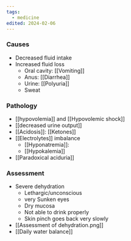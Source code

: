 ```yaml
---
tags:
  - medicine
edited: 2024-02-06
---
```


### Causes
- Decreased fluid intake
- Increased fluid loss
	- Oral cavity: [[Vomiting]] 
	- Anus: [[Diarrhea]] 
	- Urine: [[Polyuria]] 
	- Sweat

### Pathology 
- [[hypovolemia]] and [[Hypovolemic shock]] 
- [[decreased urine output]]
- [[Acidosis]]: [[Ketones]]
- [[Electrolytes]] imbalance
	- [[Hyponatremia]]: 
	- [[Hypokalemia]] 
- [[Paradoxical aciduria]] 

### Assessment
- Severe dehydration
	- Lethargic/unconscious
	- very Sunken eyes
	- Dry mucosa
	- Not able to drink properly
	- Skin pinch goes back very slowly 
- [[Assessment of dehydration.png]]
- [[Daily water balance]] 